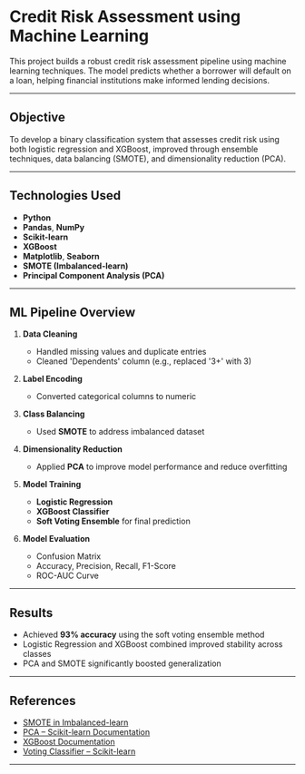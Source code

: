 #  Credit Risk Assessment using Machine Learning

This project builds a robust credit risk assessment pipeline using machine learning techniques. The model predicts whether a borrower will default on a loan, helping financial institutions make informed lending decisions.

---

##  Objective

To develop a binary classification system that assesses credit risk using both logistic regression and XGBoost, improved through ensemble techniques, data balancing (SMOTE), and dimensionality reduction (PCA).

---

##  Technologies Used

- **Python**  
- **Pandas**, **NumPy**  
- **Scikit-learn**  
- **XGBoost**  
- **Matplotlib**, **Seaborn**  
- **SMOTE (Imbalanced-learn)**  
- **Principal Component Analysis (PCA)**

---

##  ML Pipeline Overview

1. **Data Cleaning**  
   - Handled missing values and duplicate entries  
   - Cleaned 'Dependents' column (e.g., replaced '3+' with 3)

2. **Label Encoding**  
   - Converted categorical columns to numeric

3. **Class Balancing**  
   - Used **SMOTE** to address imbalanced dataset

4. **Dimensionality Reduction**  
   - Applied **PCA** to improve model performance and reduce overfitting

5. **Model Training**  
   - **Logistic Regression**  
   - **XGBoost Classifier**  
   - **Soft Voting Ensemble** for final prediction

6. **Model Evaluation**  
   - Confusion Matrix  
   - Accuracy, Precision, Recall, F1-Score  
   - ROC-AUC Curve

---

##  Results

- Achieved **93% accuracy** using the soft voting ensemble method  
- Logistic Regression and XGBoost combined improved stability across classes  
- PCA and SMOTE significantly boosted generalization

---

##  References

- [SMOTE in Imbalanced-learn](https://imbalanced-learn.org/stable/references/generated/imblearn.over_sampling.SMOTE.html)  
- [PCA – Scikit-learn Documentation](https://scikit-learn.org/stable/modules/generated/sklearn.decomposition.PCA.html)  
- [XGBoost Documentation](https://xgboost.readthedocs.io/en/stable/)  
- [Voting Classifier – Scikit-learn](https://scikit-learn.org/stable/modules/ensemble.html#voting-classifier)

---

